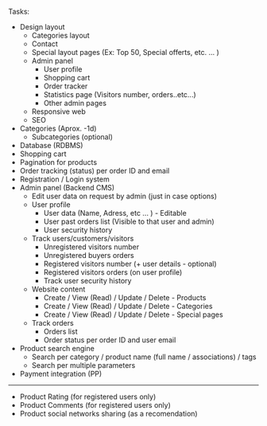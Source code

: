 Tasks:
- Design layout
  - Categories layout
  - Contact
  - Special layout pages (Ex: Top 50, Special offerts, etc. ... )
  - Admin panel 
    - User profile 
    - Shopping cart 
    - Order tracker
    - Statistics page (Visitors number, orders..etc...)
    - Other admin pages
  + Responsive web
  + SEO
- Categories (Aprox. -1d)
  - Subcategories (optional)
- Database (RDBMS)
- Shopping cart
- Pagination for products
- Order tracking (status) per order ID and email
- Registration / Login system
- Admin panel (Backend CMS)
  - Edit user data on request by admin (just in case options)
  - User profile
    - User data (Name, Adress, etc ... ) - Editable
    - User past orders list (Visible to that user and admin)
    - User security history
  - Track users/customers/visitors
    - Unregistered visitors number
    - Unregistered buyers orders
    - Registered visitors number (+ user details - optional)
    - Registered visitors orders (on user profile)
    - Track user security history
  - Website content
    - Create / View (Read) / Update / Delete - Products
    - Create / View (Read) / Update / Delete - Categories
    - Create / View (Read) / Update / Delete - Special pages
  - Track orders
    - Orders list
    - Order status per order ID and user email
- Product search engine
  - Search per category / product name (full name / associations) / tags
  - Search per multiple parameters
- Payment integration (PP)
*******************************
- Product Rating (for registered users only)
- Product Comments (for registered users only)
- Product social networks sharing (as a recomendation)
